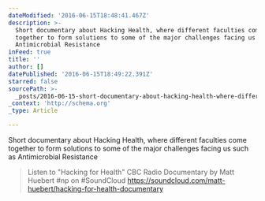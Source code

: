```yaml
---
dateModified: '2016-06-15T18:48:41.467Z'
description: >-
  Short documentary about Hacking Health, where different faculties come
  together to form solutions to some of the major challenges facing us such as
  Antimicrobial Resistance 
inFeed: true
title: ''
author: []
datePublished: '2016-06-15T18:49:22.391Z'
starred: false
sourcePath: >-
  _posts/2016-06-15-short-documentary-about-hacking-health-where-different-facu.md
_context: 'http://schema.org'
_type: Article

---
```

Short documentary about Hacking Health, where different faculties come together to form solutions to some of the major challenges facing us such as Antimicrobial Resistance 
> 
> Listen to "Hacking for Health" CBC Radio Documentary by Matt Huebert \#np on \#SoundCloud https://soundcloud.com/matt-huebert/hacking-for-health-documentary
